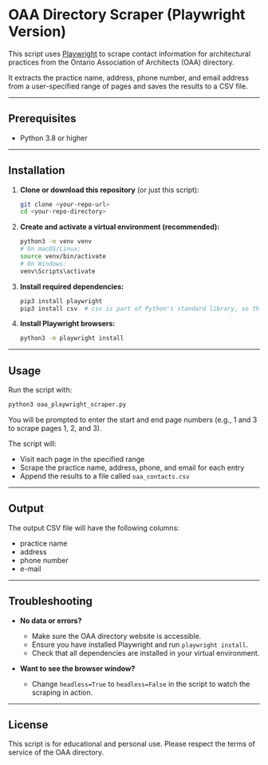 # OAA Directory Scraper (Playwright Version)

This script uses [Playwright](https://playwright.dev/python/) to scrape contact information for architectural practices from the Ontario Association of Architects (OAA) directory.

It extracts the practice name, address, phone number, and email address from a user-specified range of pages and saves the results to a CSV file.

---

## Prerequisites

- Python 3.8 or higher

---

## Installation

1. **Clone or download this repository** (or just this script):
   ```bash
   git clone <your-repo-url>
   cd <your-repo-directory>
   ```

2. **Create and activate a virtual environment (recommended):**
   ```bash
   python3 -m venv venv
   # On macOS/Linux:
   source venv/bin/activate
   # On Windows:
   venv\Scripts\activate
   ```

3. **Install required dependencies:**
   ```bash
   pip3 install playwright
   pip3 install csv  # csv is part of Python's standard library, so this is just for clarity
   ```

4. **Install Playwright browsers:**
   ```bash
   python3 -m playwright install
   ```

---

## Usage

Run the script with:
```bash
python3 oaa_playwright_scraper.py
```

You will be prompted to enter the start and end page numbers (e.g., 1 and 3 to scrape pages 1, 2, and 3).

The script will:
- Visit each page in the specified range
- Scrape the practice name, address, phone, and email for each entry
- Append the results to a file called `oaa_contacts.csv`

---

## Output

The output CSV file will have the following columns:
- practice name
- address
- phone number
- e-mail

---

## Troubleshooting

- **No data or errors?**
  - Make sure the OAA directory website is accessible.
  - Ensure you have installed Playwright and run `playwright install`.
  - Check that all dependencies are installed in your virtual environment.

- **Want to see the browser window?**
  - Change `headless=True` to `headless=False` in the script to watch the scraping in action.

---

## License
This script is for educational and personal use. Please respect the terms of service of the OAA directory. 
